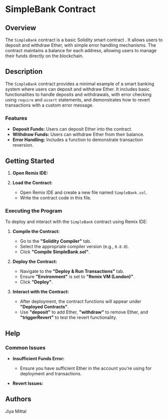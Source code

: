 # SimpleBank Contract

## Overview

The `SimpleBank` contract is a basic Solidity smart contract . It allows users to deposit and withdraw Ether, with simple error handling mechanisms. The contract maintains a balance for each address, allowing users to manage their funds directly on the blockchain.

## Description

The `SimpleBank` contract provides a minimal example of a smart banking system where users can deposit and withdraw Ether. It includes basic functionalities to handle deposits and withdrawals, with error checking using `require` and `assert` statements, and demonstrates how to revert transactions with a custom error message.

### Features

- **Deposit Funds:** Users can deposit Ether into the contract.
- **Withdraw Funds:** Users can withdraw Ether from their balance.
- **Error Handling:** Includes a function to demonstrate transaction reversion.

## Getting Started


1. **Open Remix IDE:**
   

2. **Load the Contract:**
   - Open Remix IDE and create a new file named `SimpleBank.sol`.
   - Write the contract code in this file.

### Executing the Program

To deploy and interact with the `SimpleBank` contract using Remix IDE:

1. **Compile the Contract:**
   - Go to the **"Solidity Compiler"** tab.
   - Select the appropriate compiler version (e.g., `0.8.0`).
   - Click **"Compile SimpleBank.sol"**.

2. **Deploy the Contract:**
   - Navigate to the **"Deploy & Run Transactions"** tab.
   - Ensure **"Environment"** is set to **"Remix VM (London)"**.
   - Click **"Deploy"**.

3. **Interact with the Contract:**
   - After deployment, the contract functions will appear under **"Deployed Contracts"**.
   - Use **"deposit"** to add Ether, **"withdraw"** to remove Ether, and **"triggerRevert"** to test the revert functionality.


## Help

### Common Issues

- **Insufficient Funds Error:**
  - Ensure you have sufficient Ether in the account you're using for deployment and transactions.

- **Revert Issues:**

## Authors
Jiya Mittal




